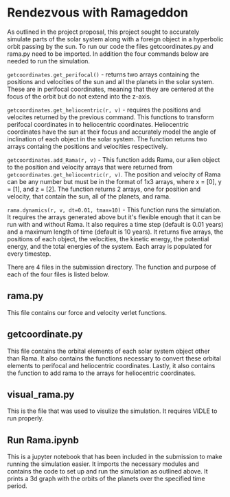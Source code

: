 # Rendezvous with Ramageddon #

As outlined in the project proposal, this project sought to accurately simulate parts of the solar system along with a foreign object in a hyperbolic orbit passing by the sun. To run our code the files getcoordinates.py and rama.py need to be imported. In addition the four commands below are needed to run the simulation.

```getcoordinates.get_perifocal()``` - returns two arrays containing the positions and velocities of the sun and all the planets in the solar system. These are in perifocal coordinates, meaning that they are centered at the focus of the orbit but do not extend into the z-axis.

```getcoordinates.get_heliocentric(r, v)``` - requires the positions and velocites returned by the previous command. This functions to transform perifocal coordinates in to heliocentric coordinates. Heliocentric coordinates have the sun at their focus and accurately model the angle of inclination of each object in the solar system. The function returns two arrays containg the positions and velocities respectively.

```getcoordinates.add_Rama(r, v)``` - This function adds Rama, our alien object to the position and velocity arrays that were returned from ```getcoordinates.get_heliocentric(r, v)```. The position and velocity of Rama can be any number but must be in the format of 1x3 arrays, where x = [0], y = [1], and z = [2]. The function returns 2 arrays, one for position and velocity, that contain the sun, all of the planets, and rama.

```rama.dynamics(r, v, dt=0.01, tmax=10)``` - This function runs the simulation. It requires the arrays generated above but it's flexible enough that it can be run with and without Rama. It also requires a time step (default is 0.01 years) and a maximum length of time (default is 10 years). It returns five arrays, the positions of each object, the velocities, the kinetic energy, the potential energy, and the total energies of the system. Each array is populated for every timestep.


There are 4 files in the submission directory. The function and purpose of each of the four files is listed below.

## rama.py
This file contains our force and velocity verlet functions.

## getcoordinate.py
This file contains the orbital elements of each solar system object other than Rama. It also contains the functions necessary to convert these orbital elements to perifocal and heliocentric coordinates. Lastly, it also contains the function to add rama to the arrays for heliocentric coordinates.

## visual_rama.py
This is the file that was used to visulize the simulation. It requires VIDLE to run properly.


## Run Rama.ipynb
This is a jupyter notebook that has been included in the submission to make running the simulation easier. It imports the necessary modules and contains the code to set up and run the simulation as outlined above. It prints a 3d graph with the orbits of the planets over the specified time period.
